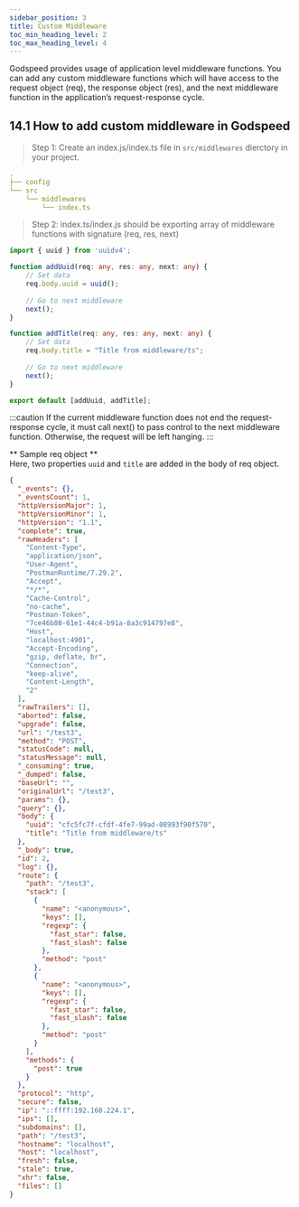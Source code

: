 ```yaml
---
sidebar_position: 3
title: Custom Middleware
toc_min_heading_level: 2
toc_max_heading_level: 4
---
```


Godspeed provides usage of application level middleware functions. You can add any custom middleware functions which will have access to the request object (req), the response object (res), and the next middleware function in the application’s request-response cycle.

## 14.1 How to add custom middleware in Godspeed
> Step 1: Create an index.js/index.ts file in `src/middlewares` dierctory in your project.   

```yaml title="Project structure"
.
├── config
└── src
    └── middlewares
        └── index.ts
```

> Step 2: index.ts/index.js should be exporting array of middleware functions with signature (req, res, next)   

```ts title="index.ts"
import { uuid } from 'uuidv4';

function addUuid(req: any, res: any, next: any) {
    // Set data
    req.body.uuid = uuid();
    
    // Go to next middleware
    next();
}

function addTitle(req: any, res: any, next: any) {
    // Set data
    req.body.title = "Title from middleware/ts";
    
    // Go to next middleware
    next();
}

export default [addUuid, addTitle];
```

:::caution
If the current middleware function does not end the request-response cycle, it must call next() to pass control to the next middleware function. Otherwise, the request will be left hanging.
:::

** Sample req object **   
Here, two properties `uuid` and `title` are added in the body of req object.
```json
{
  "_events": {},
  "_eventsCount": 1,
  "httpVersionMajor": 1,
  "httpVersionMinor": 1,
  "httpVersion": "1.1",
  "complete": true,
  "rawHeaders": [
    "Content-Type",
    "application/json",
    "User-Agent",
    "PostmanRuntime/7.29.2",
    "Accept",
    "*/*",
    "Cache-Control",
    "no-cache",
    "Postman-Token",
    "7ce46b80-61e1-44c4-b91a-8a3c914797e8",
    "Host",
    "localhost:4901",
    "Accept-Encoding",
    "gzip, deflate, br",
    "Connection",
    "keep-alive",
    "Content-Length",
    "2"
  ],
  "rawTrailers": [],
  "aborted": false,
  "upgrade": false,
  "url": "/test3",
  "method": "POST",
  "statusCode": null,
  "statusMessage": null,
  "_consuming": true,
  "_dumped": false,
  "baseUrl": "",
  "originalUrl": "/test3",
  "params": {},
  "query": {},
  "body": {
    "uuid": "cfc5fc7f-cfdf-4fe7-99ad-08993f90f570",
    "title": "Title from middleware/ts"
  },
  "_body": true,
  "id": 2,
  "log": {},
  "route": {
    "path": "/test3",
    "stack": [
      {
        "name": "<anonymous>",
        "keys": [],
        "regexp": {
          "fast_star": false,
          "fast_slash": false
        },
        "method": "post"
      },
      {
        "name": "<anonymous>",
        "keys": [],
        "regexp": {
          "fast_star": false,
          "fast_slash": false
        },
        "method": "post"
      }
    ],
    "methods": {
      "post": true
    }
  },
  "protocol": "http",
  "secure": false,
  "ip": "::ffff:192.168.224.1",
  "ips": [],
  "subdomains": [],
  "path": "/test3",
  "hostname": "localhost",
  "host": "localhost",
  "fresh": false,
  "stale": true,
  "xhr": false,
  "files": []
}
```
